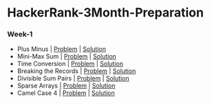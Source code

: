# HackerRank-3Month-Preparation

### Week-1
- Plus Minus | [Problem](https://www.hackerrank.com/challenges/three-month-preparation-kit-plus-minus/problem) | [Solution](https://github.com/Ram11Coder/HackerRank-3Month-Preparation/blob/main/src/io/week1/PlusMinus.java)
- Mini-Max Sum | [Problem](https://www.hackerrank.com/challenges/three-month-preparation-kit-mini-max-sum/problem) | [Solution](https://github.com/Ram11Coder/HackerRank-3Month-Preparation/blob/main/src/io/week1/MinMaxSum.java)
- Time Conversion | [Problem](https://www.hackerrank.com/challenges/three-month-preparation-kit-time-conversion/problem) | [Solution](https://github.com/Ram11Coder/HackerRank-3Month-Preparation/blob/main/src/io/week1/TimeConversion.java)
- Breaking the Records | [Problem](https://www.hackerrank.com/challenges/three-month-preparation-kit-breaking-best-and-worst-records/problem) | [Solution](https://github.com/Ram11Coder/HackerRank-3Month-Preparation/blob/main/src/io/week1/BreakingtheRecords.java)
- Divisible Sum Pairs | [Problem](https://www.hackerrank.com/challenges/three-month-preparation-kit-divisible-sum-pairs/problem) | [Solution](https://github.com/Ram11Coder/HackerRank-3Month-Preparation/blob/main/src/io/week1/DivisibleSumPairs.java)
- Sparse Arrays | [Problem](https://www.hackerrank.com/challenges/three-month-preparation-kit-camel-case/problem) | [Solution](https://github.com/Ram11Coder/HackerRank-3Month-Preparation/blob/main/src/io/week1/SparseArrays.java)
- Camel Case 4 | [Problem](https://www.hackerrank.com/challenges/three-month-preparation-kit-camel-case/problem) | [Solution](https://github.com/Ram11Coder/HackerRank-3Month-Preparation/blob/main/src/io/week1/CamelCase4.java)

